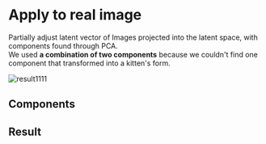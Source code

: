 # Apply to real image
Partially adjust latent vector of Images projected into the latent space, with components found through PCA.   
We used **a combination of two components** because we couldn't find one component that transformed into a kitten's form.  

![result1111](https://user-images.githubusercontent.com/66217855/213441872-cddbd1f6-4b2d-4efa-b02e-f292878f6196.gif)


## Components

## Result
